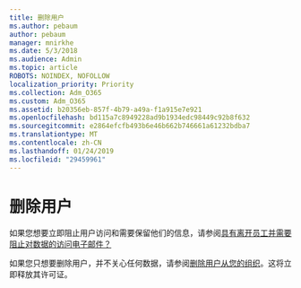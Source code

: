```yaml
---
title: 删除用户
ms.author: pebaum
author: pebaum
manager: mnirkhe
ms.date: 5/3/2018
ms.audience: Admin
ms.topic: article
ROBOTS: NOINDEX, NOFOLLOW
localization_priority: Priority
ms.collection: Adm_O365
ms.custom: Adm_O365
ms.assetid: b20356eb-857f-4b79-a49a-f1a915e7e921
ms.openlocfilehash: bd115a7c8949228ad9b1934edc98449c92b8f632
ms.sourcegitcommit: e2864efcfb493b6e46b662b746661a61232bdba7
ms.translationtype: MT
ms.contentlocale: zh-CN
ms.lasthandoff: 01/24/2019
ms.locfileid: "29459961"
---
```

# <a name="deleting-users"></a>删除用户

如果您想要立即阻止用户访问和需要保留他们的信息，请参阅[具有离开员工并需要阻止对数据的访问电子邮件？](https://support.office.com/client/ba665d35-f4af-4bd0-b52d-841df7454d4b)
  
如果您只想要删除用户，并不关心任何数据，请参阅[删除用户从您的组织](https://support.office.com/article/d5155593-3bac-4d8d-9d8b-f4513a81479e)。这将立即释放其许可证。
  

